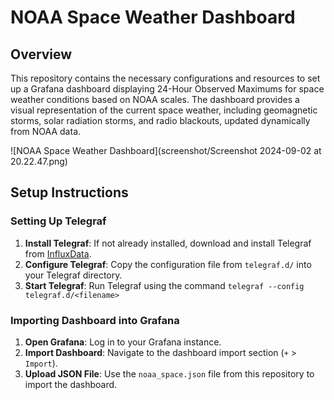 # NOAA Space Weather Dashboard

## Overview
This repository contains the necessary configurations and resources to set up a Grafana dashboard displaying 24-Hour Observed Maximums for space weather conditions based on NOAA scales. The dashboard provides a visual representation of the current space weather, including geomagnetic storms, solar radiation storms, and radio blackouts, updated dynamically from NOAA data.

![NOAA Space Weather Dashboard](screenshot/Screenshot 2024-09-02 at 20.22.47.png)

## Setup Instructions

### Setting Up Telegraf
1. **Install Telegraf**: If not already installed, download and install Telegraf from [InfluxData](https://portal.influxdata.com/downloads/).
2. **Configure Telegraf**: Copy the configuration file from `telegraf.d/` into your Telegraf directory.
3. **Start Telegraf**: Run Telegraf using the command `telegraf --config telegraf.d/<filename>`

### Importing Dashboard into Grafana
1. **Open Grafana**: Log in to your Grafana instance.
2. **Import Dashboard**: Navigate to the dashboard import section (`+` > `Import`).
3. **Upload JSON File**: Use the `noaa_space.json` file from this repository to import the dashboard.
